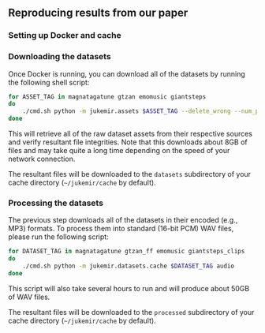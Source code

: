 ## Reproducing results from our paper

### Setting up Docker and cache



### Downloading the datasets

Once Docker is running, you can download all of the datasets by running the following shell script:

```sh
for ASSET_TAG in magnatagatune gtzan emomusic giantsteps
do
	./cmd.sh python -m jukemir.assets $ASSET_TAG --delete_wrong --num_parallel 8
done
```

This will retrieve all of the raw dataset assets from their respective sources and verify resultant file integrities. Note that this downloads about 8GB of files and may take quite a long time depending on the speed of your network connection.

The resultant files will be downloaded to the `datasets` subdirectory of your cache directory (`~/jukemir/cache` by default).

### Processing the datasets

The previous step downloads all of the datasets in their encoded (e.g., MP3) formats. To process them into standard (16-bit PCM) WAV files, please run the following script:

```sh
for DATASET_TAG in magnatagatune gtzan_ff emomusic giantsteps_clips
do
	./cmd.sh python -m jukemir.datasets.cache $DATASET_TAG audio
done
```

This script will also take several hours to run and will produce about 50GB of WAV files.

The resultant files will be downloaded to the `processed` subdirectory of your cache directory (`~/jukemir/cache` by default).

